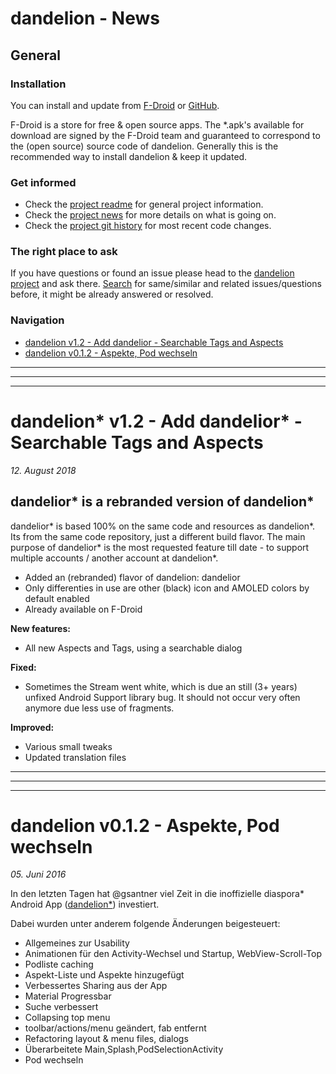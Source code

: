 # dandelion - News

## General

### Installation
You can install and update from [F-Droid](https://f-droid.org/repository/browse/?fdid=com.github.dfa.diaspora_android) or [GitHub](https://github.com/gsantner/dandelion/releases/latest).

F-Droid is a store for free & open source apps.
The *.apk's available for download are signed by the F-Droid team and guaranteed to correspond to the (open source) source code of dandelion.
Generally this is the recommended way to install dandelion & keep it updated.


### Get informed
* Check the [project readme](https://github.com/gsantner/dandelion/tree/news#readme) for general project information.
* Check the [project news](https://github.com/gsantner/dandelion/blob/master/NEWS.md#readme) for more details on what is going on.
* Check the [project git history](https://github.com/gsantner/dandelion/commits/master) for most recent code changes.

### The right place to ask
If you have questions or found an issue please head to the [dandelion project](https://github.com/gsantner/dandelion/issues/new/choose) and ask there. 
[Search](https://github.com/gsantner/dandelion/issues?q=#js-issues-search) for same/similar and related issues/questions before, it might be already answered or resolved.   


### Navigation
* [dandelion v1.2 - Add dandelior - Searchable Tags and Aspects](#dandelion-v12---add-dandelior---searchable-tags-and-aspects)
* [dandelion v0.1.2 - Aspekte, Pod wechseln](#dandelion-v012---aspekte-pod-wechseln)









------------------------------------------------------------------------------------------------------------------------------------

------------------------------------------------------------------------------------------------------------------------------------

------------------------------------------------------------------------------------------------------------------------------------


# dandelion\* v1.2 - Add dandelior\* - Searchable Tags and Aspects
_12. August 2018_

## dandelior\* is a rebranded version of dandelion\*
dandelior\* is based 100% on the same code and resources as dandelion\*. Its from the same code repository, just a different build flavor. 
The main purpose of dandelior\* is the most requested feature till date - to support multiple accounts / another account at dandelion\*.

- Added an (rebranded) flavor of dandelion: dandelior
- Only differenties in use are other (black) icon and AMOLED colors by default enabled
- Already available on F-Droid

**New features:**  
- All new Aspects and Tags, using a searchable dialog

**Fixed:**  
- Sometimes the Stream went white, which is due an still (3+ years) unfixed Android Support library bug. It should not occur very often anymore due less use of fragments.

**Improved:**
- Various small tweaks
- Updated translation files









------------------------------------------------------------------------------------------------------------------------------------

------------------------------------------------------------------------------------------------------------------------------------

------------------------------------------------------------------------------------------------------------------------------------


# dandelion v0.1.2 - Aspekte, Pod wechseln
_05. Juni 2016_

In den letzten Tagen hat @gsantner viel Zeit in die inoffizielle diaspora\* Android App ([dandelion\*](https://github.com/gsantner/dandelion)) investiert.

Dabei wurden unter anderem folgende Änderungen beigesteuert:

- Allgemeines zur Usability
- Animationen für den Activity-Wechsel und Startup, WebView-Scroll-Top
- Podliste caching
- Aspekt-Liste und Aspekte hinzugefügt
- Verbessertes Sharing aus der App
- Material Progressbar
- Suche verbessert
- Collapsing top menu
- toolbar/actions/menu geändert, fab entfernt
- Refactoring layout & menu files, dialogs
- Überarbeitete Main,Splash,PodSelectionActivity
- Pod wechseln
